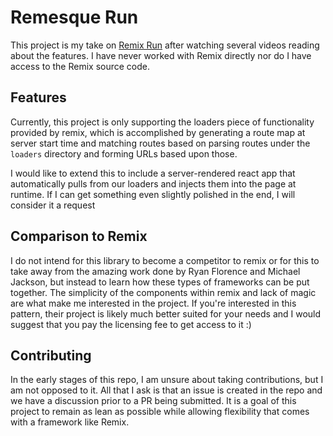 # Remesque Run

This project is my take on [Remix Run](https://remix.run) after watching several videos reading about the features.
I have never worked with Remix directly nor do I have access to the Remix source code.

## Features

Currently, this project is only supporting the loaders piece of functionality provided by remix,
which is accomplished by generating a route map at server start time and matching routes based
on parsing routes under the `loaders` directory and forming URLs based upon those.

I would like to extend this to include a server-rendered react app that automatically pulls from our loaders and
injects them into the page at runtime. If I can get something even slightly polished in the end, I will consider it a request

## Comparison to Remix

I do not intend for this library to become a competitor to remix or for this to take away from the amazing work done by
Ryan Florence and Michael Jackson, but instead to learn how these types of frameworks can be put together.
The simplicity of the components within remix and lack of magic are what make me interested in the project. If you're
interested in this pattern, their project is likely much better suited for your needs and I would suggest that you pay the
licensing fee to get access to it :)

## Contributing

In the early stages of this repo, I am unsure about taking contributions, but I am not opposed to it. All that I ask is that
an issue is created in the repo and we have a discussion prior to a PR being submitted. It is a goal of this project to remain
as lean as possible while allowing flexibility that comes with a framework like Remix.
